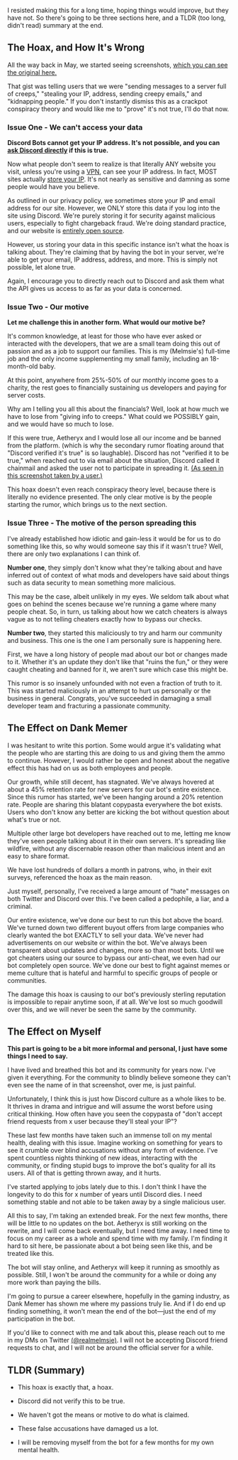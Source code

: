 I resisted making this for a long time, hoping things would improve, but they have not. So there's going to be three sections here, and a TLDR (too long, didn't read) summary at the end.

## The Hoax, and How It's Wrong

All the way back in May, we started seeing screenshots, [which you can see the original here.](https://preview.redd.it/nddkbj43lc051.png?width=378&format=png&auto=webp&s=c1d23edbcd82c135018f9ea114ce8962638d513c) 

That gist was telling users that we were "sending messages to a server full of creeps," "stealing your IP, address, sending creepy emails," and "kidnapping people." If you don't instantly dismiss this as a crackpot conspiracy theory and would like me to "prove" it's not true, I'll do that now.

### Issue One - We can't access your data

**Discord Bots cannot get your IP address. It's not possible, and you can [ask Discord directly](https://support.discord.com/hc/en-us/requests/new) if this is true.**

Now what people don't seem to realize is that literally ANY website you visit, unless you're using a [VPN](https://us.norton.com/internetsecurity-privacy-what-is-a-vpn.html), can see your IP address. In fact, MOST sites actually [store your IP](https://www.pinsentmasons.com/out-law/guides/ip-addresses-and-the-data-protection-act#:~:text=As%20soon%20as%20you%20visit,record%20of%20your%20internet%20activity.). It's not nearly as sensitive and damning as some people would have you believe.

As outlined in our privacy policy, we sometimes store your IP and email address for our site. However, we ONLY store this data if you log into the site using Discord. We're purely storing it for security against malicious users, especially to fight chargeback fraud. We're doing standard practice, and our website is [entirely open source](https://github.com/DankMemer/dankmemer.lol).

However, us storing your data in this specific instance isn't what the hoax is talking about. They're claiming that by having the bot in your server, we're able to get your email, IP address, address, and more. This is simply not possible, let alone true. 

Again, I encourage you to directly reach out to Discord and ask them what the API gives us access to as far as your data is concerned. 

### Issue Two - Our motive

**Let me challenge this in another form. What would our motive be?**

It's common knowledge, at least for those who have ever asked or interacted with the developers, that we are a small team doing this out of passion and as a job to support our families. This is my (Melmsie's) full-time job and the only income supplementing my small family, including an 18-month-old baby.

At this point, anywhere from 25%-50% of our monthly income goes to a charity, the rest goes to financially sustaining us developers and paying for server costs.

Why am I telling you all this about the financials? Well, look at how much we have to lose from "giving info to creeps." What could we POSSIBLY gain, and we would have so much to lose.

If this were true, Aetheryx and I would lose all our income and be banned from the platform. (which is why the secondary rumor floating around that "Discord verified it's true" is so laughable). Discord has not "verified it to be true," when reached out to via email about the situation, Discord called it chainmail and asked the user not to participate in spreading it. [(As seen in this screenshot taken by a user.)](https://i.imgur.com/pSTpRgb.png)

This hoax doesn't even reach conspiracy theory level, because there is literally no evidence presented. The only clear motive is by the people starting the rumor, which brings us to the next section.

### Issue Three - The motive of the person spreading this

I've already established how idiotic and gain-less it would be for us to do something like this, so why would someone say this if it wasn't true? Well, there are only two explanations I can think of.

**Number one**, they simply don't know what they're talking about and have inferred out of context of what mods and developers have said about things such as data security to mean something more malicious.

This may be the case, albeit unlikely in my eyes. We seldom talk about what goes on behind the scenes because we're running a game where many people cheat. So, in turn, us talking about how we catch cheaters is always vague as to not telling cheaters exactly how to bypass our checks. 

**Number two**, they started this maliciously to try and harm our community and business. This one is the one I am personally sure is happening here.

First, we have a long history of people mad about our bot or changes made to it. Whether it's an update they don't like that "ruins the fun," or they were caught cheating and banned for it, we aren't sure which case this might be.

This rumor is so insanely unfounded with not even a fraction of truth to it. This was started maliciously in an attempt to hurt us personally or the business in general. Congrats, you've succeeded in damaging a small developer team and fracturing a passionate community.

## The Effect on Dank Memer

I was hesitant to write this portion. Some would argue it's validating what the people who are starting this are doing to us and giving them the ammo to continue. However, I would rather be open and honest about the negative effect this has had on us as both employees and people.

Our growth, while still decent, has stagnated. We've always hovered at about a 45% retention rate for new servers for our bot's entire existence. Since this rumor has started, we've been hanging around a 20% retention rate. People are sharing this blatant copypasta everywhere the bot exists. Users who don't know any better are kicking the bot without question about what's true or not.

Multiple other large bot developers have reached out to me, letting me know they've seen people talking about it in their own servers. It's spreading like wildfire, without any discernable reason other than malicious intent and an easy to share format.

We have lost hundreds of dollars a month in patrons, who, in their exit surveys, referenced the hoax as the main reason.

Just myself, personally, I've received a large amount of "hate" messages on both Twitter and Discord over this. I've been called a pedophile, a liar, and a criminal.

Our entire existence, we've done our best to run this bot above the board. We've turned down two different buyout offers from large companies who clearly wanted the bot EXACTLY to sell your data. We've never had advertisements on our website or within the bot. We've always been transparent about updates and changes, more so than most bots. Until we got cheaters using our source to bypass our anti-cheat, we even had our bot completely open source. We've done our best to fight against memes or meme culture that is hateful and harmful to specific groups of people or communities.

The damage this hoax is causing to our bot's previously sterling reputation is impossible to repair anytime soon, if at all. We've lost so much goodwill over this, and we will never be seen the same by the community.

## The Effect on Myself

**This part is going to be a bit more informal and personal, I just have some things I need to say.**

I have lived and breathed this bot and its community for years now. I've given it everything. For the community to blindly believe someone they can't even see the name of in that screenshot, over me, is just painful.

Unfortunately, I think this is just how Discord culture as a whole likes to be. It thrives in drama and intrigue and will assume the worst before using critical thinking. How often have you seen the copypasta of "don't accept friend requests from x user because they'll steal your IP"?

These last few months have taken such an immense toll on my mental health, dealing with this issue. Imagine working on something for years to see it crumble over blind accusations without any form of evidence. I've spent countless nights thinking of new ideas, interacting with the community, or finding stupid bugs to improve the bot's quality for all its users. All of that is getting thrown away, and it hurts.

I've started applying to jobs lately due to this. I don't think I have the longevity to do this for x number of years until Discord dies. I need something stable and not able to be taken away by a single malicious user.

All this to say, I'm taking an extended break. For the next few months, there will be little to no updates on the bot. Aetheryx is still working on the rewrite, and I will come back eventually, but I need time away. I need time to focus on my career as a whole and spend time with my family. I'm finding it hard to sit here, be passionate about a bot being seen like this, and be treated like this.

The bot will stay online, and Aetheryx will keep it running as smoothly as possible. Still, I won't be around the community for a while or doing any more work than paying the bills. 

I'm going to pursue a career elsewhere, hopefully in the gaming industry, as Dank Memer has shown me where my passions truly lie. And if I do end up finding something, it won't mean the end of the bot—just the end of my participation in the bot.

If you'd like to connect with me and talk about this, please reach out to me in my DMs on Twitter [(@realmelmsie)](https://twitter.com/realmelmsie). I will not be accepting Discord friend requests to chat, and I will not be around the official server for a while.

## TLDR (Summary)

- This hoax is exactly that, a hoax.

- Discord did not verify this to be true.

- We haven't got the means or motive to do what is claimed. 

- These false accusations have damaged us a lot.

- I will be removing myself from the bot for a few months for my own mental health.